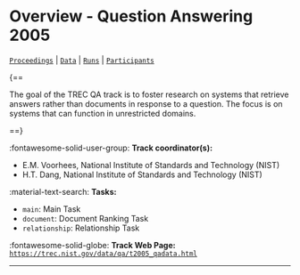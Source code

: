 # Overview - Question Answering 2005

[`Proceedings`](./proceedings.md) | [`Data`](./data.md) | [`Runs`](./runs.md) | [`Participants`](./participants.md)

{==

The goal of the TREC QA track is to foster research on systems that retrieve answers rather than documents in response to a question. The focus is on systems that can function in unrestricted domains.

==}

:fontawesome-solid-user-group: **Track coordinator(s):**

- E.M. Voorhees, National Institute of Standards and Technology (NIST) 
- H.T. Dang, National Institute of Standards and Technology (NIST) 

:material-text-search: **Tasks:**

- `main`: Main Task 
- `document`: Document Ranking Task 
- `relationship`: Relationship Task 

:fontawesome-solid-globe: **Track Web Page:** [`https://trec.nist.gov/data/qa/t2005_qadata.html`](https://trec.nist.gov/data/qa/t2005_qadata.html) 

---

